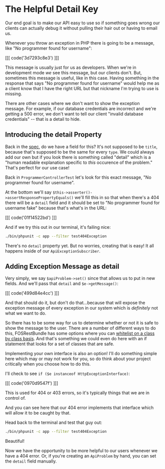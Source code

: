 # The Helpful Detail Key

Our end goal is to make our API easy to use so if something goes wrong our clients
can actually debug it without pulling their hair out or having to email us. 

Whenever you throw an exception in PHP there is going to be a message, like
"No programmer found for username":

[[[ code('3d7293c8e3') ]]]

This message is usually just for us as developers. When we're in development mode
*we* see this message, but our clients don't. But, sometimes this message is useful,
like in this case. Having something in the response that says "No programmer found
for username" would help me as a client know that I have the right URL but that nickname
I'm  trying to use is missing.

There are other cases where we don't want to show the exception message. For example,
if our database credentials are incorrect and we're getting a 500 error, we don't
want to tell our client "invalid database credentials" -- that is a detail to hide.

## Introducing the detail Property

Back in the [spec](https://tools.ietf.org/html/draft-ietf-appsawg-http-problem), do
we have a field for this? It's not supposed to be `title`, because that's supposed
to be the same for every `type`. We could always add our own but if you look there is
something called "detail" which is a "human readable explanation specific to *this*
occurence of the problem." That's perfect for our use case!

Back in `ProgrammerControllerTest` let's look for this exact message, "No programmer
found for username".  

At the bottom we'll say `$this->asserter()->assertResponsePropertyEquals()` we'll
fill this in so that when there's a 404 there will be a `detail` field and it should
be set to "No programmer found for username fake" because that's what's in the URL:

[[[ code('01f14522bd') ]]]

And if we try this out in our terminal, it's failing nice:

```bash
./bin/phpunit -c app --filter test404Exception
```

There's no `detail` property yet. But no worries, creating that is easy! It all happens
inside of our `ApiExceptionSubscriber`. 

## Adding Exception Message as detail

Very simply, we say `$apiProblem->set()` since that allows us to put in new fields.
And we'll pass that `detail` and `$e->getMessage()`:

[[[ code('499d84e4cc') ]]]

And that should do it, but don't do that...because that will expose the exception
message of every exception in our system which is *definitely* not what we want to do.

So there has to be some way for us to determine whether or not it is safe to show
the message to the user. There are a number of different ways to do this, FOSRestBundle
has some options where you can [whitelist on a class by class basis](http://symfony.com/doc/current/bundles/FOSRestBundle/4-exception-controller-support.html).
And that's something we could even do here with an if statement that looks for a
set of classes that are safe.

Implementing your own interface is also an option! I'll do something simple here
which may or may not work for you, so do think about your project critically when
you choose how to do this.

I'll check to see `if ($e instanceof HttpExceptionInterface)`: 

[[[ code('0970d9547f') ]]]

This is used for 404 or 403 errors, so it's typically things that we are in control
of.

And you can see here that our 404 error implements that interface which will allow
it to be caught by that.

Head back to the terminal and test that guy out:

```bash
./bin/phpunit -c app --filter test404Exception
```

Beautiful!

Now we have the opportunity to be more helpful to our users whenever we have a 404
error. Or, if you're creating an `ApiProblem` by hand, you can set the `detail` field
manually.
